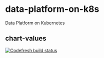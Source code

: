 # data-platform-on-k8s
Data Platform on Kubernetes

## chart-values
[![Codefresh build status]( https://g.codefresh.io/api/badges/pipeline/qshao-pivotal_marketplace/qshao-pivotal%2Fdata-platform-on-k8s%2Fdata-platform-on-k8s?branch=master&key=eyJhbGciOiJIUzI1NiJ9.NWMxYWE4MTZlNWFiYjUwNGU1MjljNTY3.6aWX049NTXW6u_sh7DqsbusOf606eHaoVUw7wD-NHeo&type=cf-2)]( https://g.codefresh.io/pipelines/data-platform-on-k8s/builds?repoOwner=qshao-pivotal&repoName=data-platform-on-k8s&serviceName=qshao-pivotal%2Fdata-platform-on-k8s&filter=trigger:build~Build;branch:master;pipeline:5c2358b1ada6ff7be6fd4884~data-platform-on-k8s)
